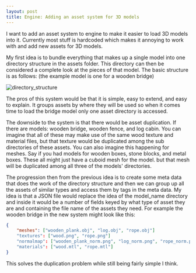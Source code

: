 ```yaml
---
layout: post
title: Engine: Adding an asset system for 3D models
---
```


I want to add an asset system to engine to make it easier to load 3D models into it. Currently most stuff is hardcoded which
makes it annoying to work with and add new assets for 3D models.

My first idea is to bundle everything that makes up a single model into one directory structure in the assets folder. This directory can then be considered a complete look at the pieces of that model. The basic structure is as follows: (the example model is one for a wooden bridge)

![directory_structure](https://user-images.githubusercontent.com/37605997/127804026-538cf381-64ec-4ba3-b6f7-ed639f9c0266.png)

The pros of this system would be that it is simple, easy to extend, and easy to explain. It groups assets by where they will be used so when it comes time to load the bridge model only one asset directory is accessed.

The downside to the system is that there would be asset duplication. If there are models: wooden bridge, wooden fence, and log cabin. You can imagine that all of these may make use of the same wood texture and material files, but that texture would be duplicated among the sub directories of these assets. You can also imagine this happening for meshes. Say if you had models for wooden boxes, stone blocks, and metal boxes. These all might just have a cuboid mesh for the model. but that mesh will be duplicated among all three of the models' directories.

The progression then from the previous idea is to create some meta data that does the work of the directory structure and
then we can group up all the assets of similar types and access them by tags in the meta data. My idea is that a JSON
file would replace the idea of the model_name directory and inside it would be a number of fields keyed by what type of asset
they are and containing the file name of the assets they need. For example the wooden bridge in the new system might look
like this:

```json
{
    "meshes": ["wooden_plank.obj", "log.obj", "rope.obj"]
    "textures": ["wood.png", "rope.png"]
    "normalmap": ["wooden_plank_norm.png", "log_norm.png", "rope_norm.png"]
    "materials": ["wood.mtl", "rope.mtl"]
}
```

This solves the duplication problem while still being fairly simple I think.